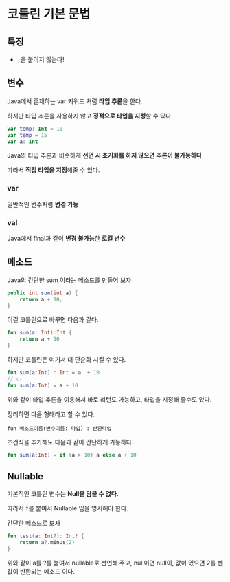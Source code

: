 # 코틀린 기본 문법

## 특징

- `;`을 붙이지 않는다!

## 변수

Java에서 존재하는 var 키워드 처럼 **타입 추론**을 한다.

하지만 타입 추론을 사용하지 않고 **정적으로 타입을 지정**할 수 있다.

``` kotlin
var temp: Int = 10
var temp = 15
var a: Int
```

Java의 타입 추론과 비슷하게 **선언 시 초기화를 하지 않으면 추론이 불가능하다**

따라서 **직접 타입을 지정**해줄 수 있다.

### var

일반적인 변수처럼 **변경 가능**

### val

Java에서 final과 같이 **변경 불가능**한 **로컬 변수**

## 메소드

Java의 간단한 sum 이라는 메소드를 만들어 보자

``` java
public int sum(int a) {
    return a + 10;
}
```

이걸 코틀린으로 바꾸면 다음과 같다.

``` kotlin
fun sum(a: Int):Int {
    return a + 10
}
```

하지만 코틀린은 여기서 더 단순화 시킬 수 있다.

``` kotlin
fun sum(a:Int) : Int = a  + 10
// or
fun sum(a:Int) = a + 10
```

위와 같이 타입 추론을 이용해서 바로 리턴도 가능하고, 타입을 지정해 줄수도 있다.

정리하면 다음 형태라고 할 수 있다.

`fun 메소드이름(변수이름: 타입) : 반환타입`

조건식을 추가해도 다음과 같이 간단하게 가능하다.

``` kotlin
fun sum(a:Int) = if (a > 10) a else a + 10
```

## Nullable

기본적인 코틀린 변수는 **Null을 담을 수 없다.**

따라서 `?`를 붙여서 Nullable 임을 명시해야 한다.

간단한 메소드로 보자

``` kotlin
fun test(a: Int?): Int? {
    return a?.minus(2)
}
```

위와 같이 a를 ?를 붙여서 nullable로 선언해 주고, null이면 null이, 값이 있으면 2를 뺀 값이 반환되는 메소드 이다.